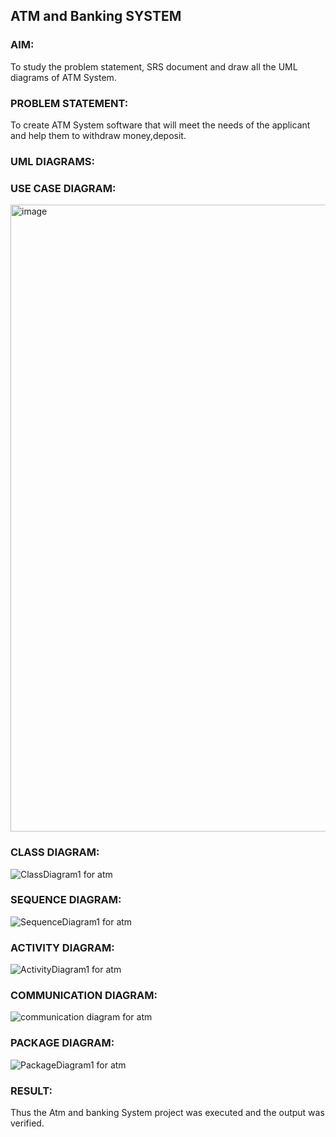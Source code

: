 
## ATM and Banking SYSTEM
### AIM: 
To study the problem statement, SRS document and draw all the UML diagrams of ATM
System.
### PROBLEM STATEMENT:
To create ATM System software that will meet the needs of the applicant and help them
to withdraw money,deposit.
### UML DIAGRAMS:

### USE CASE DIAGRAM:
<img width="1250" height="1003" alt="image" src="https://github.com/user-attachments/assets/c12a3d21-44cc-41b7-941d-5ec090a1fe45" />


### CLASS DIAGRAM:
![ClassDiagram1 for atm](https://github.com/user-attachments/assets/143ab0d6-ebb6-4a12-877f-f5a5214bb912)

### SEQUENCE DIAGRAM:
![SequenceDiagram1 for atm](https://github.com/user-attachments/assets/0d413219-8cb8-4aed-81e6-237c3d69a47e)

### ACTIVITY DIAGRAM:
![ActivityDiagram1 for atm](https://github.com/user-attachments/assets/2ac30b1c-a29a-4afc-ba26-ea8c3ac78b0b)

### COMMUNICATION DIAGRAM:
![communication diagram for atm](https://github.com/user-attachments/assets/cbdc23f3-b11e-456c-a1da-79df5936543f)

### PACKAGE DIAGRAM:
![PackageDiagram1 for atm](https://github.com/user-attachments/assets/cf763c98-a11e-4f35-b5f5-4421c0504a43)









### RESULT: 
Thus the Atm and banking System project was executed and the output was verified.
